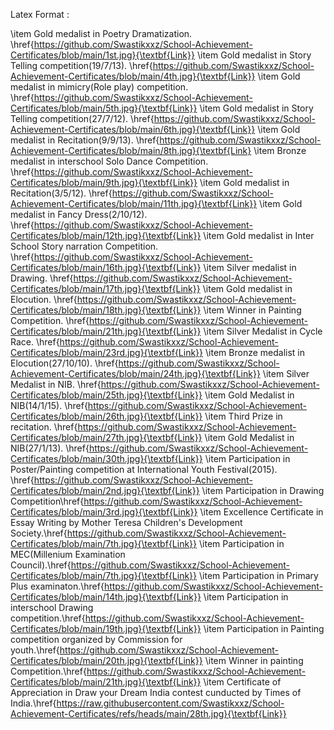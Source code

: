 Latex Format : 

\item Gold medalist in Poetry Dramatization. \href{https://github.com/Swastikxxz/School-Achievement-Certificates/blob/main/1st.jpg}{\textbf{Link}}
\item Gold medalist in Story Telling competition(19/7/13). \href{https://github.com/Swastikxxz/School-Achievement-Certificates/blob/main/4th.jpg}{\textbf{Link}}
\item Gold medalist in mimicry(Role play) competition. \href{https://github.com/Swastikxxz/School-Achievement-Certificates/blob/main/5th.jpg}{\textbf{Link}}
\item Gold medalist in Story Telling competition(27/7/12). \href{https://github.com/Swastikxxz/School-Achievement-Certificates/blob/main/6th.jpg}{\textbf{Link}}
\item Gold medalist in Recitation(9/9/13). \href{https://github.com/Swastikxxz/School-Achievement-Certificates/blob/main/8th.jpg}{\textbf{Link}
\item Bronze medalist in interschool Solo Dance Competition. \href{https://github.com/Swastikxxz/School-Achievement-Certificates/blob/main/9th.jpg}{\textbf{Link}}
\item Gold medalist in Recitation(3/5/12). \href{https://github.com/Swastikxxz/School-Achievement-Certificates/blob/main/11th.jpg}{\textbf{Link}}
\item Gold medalist in Fancy Dress(2/10/12). \href{https://github.com/Swastikxxz/School-Achievement-Certificates/blob/main/12th.jpg}{\textbf{Link}}
\item Gold medalist in Inter School Story narration Competition. \href{https://github.com/Swastikxxz/School-Achievement-Certificates/blob/main/16th.jpg}{\textbf{Link}}
 \item Silver medalist in Drawing. \href{https://github.com/Swastikxxz/School-Achievement-Certificates/blob/main/17th.jpg}{\textbf{Link}}
 \item Gold medalist in Elocution. \href{https://github.com/Swastikxxz/School-Achievement-Certificates/blob/main/18th.jpg}{\textbf{Link}}
\item Winner in Painting Competition. \href{https://github.com/Swastikxxz/School-Achievement-Certificates/blob/main/21th.jpg}{\textbf{Link}}
\item Silver Medalist in Cycle Race. \href{https://github.com/Swastikxxz/School-Achievement-Certificates/blob/main/23rd.jpg}{\textbf{Link}}
\item Bronze medalist in Elocution(27/10/10). \href{https://github.com/Swastikxxz/School-Achievement-Certificates/blob/main/24th.jpg}{\textbf{Link}}
\item Silver Medalist in NIB. \href{https://github.com/Swastikxxz/School-Achievement-Certificates/blob/main/25th.jpg}{\textbf{Link}}
\item Gold Medalist in NIB(14/1/15). \href{https://github.com/Swastikxxz/School-Achievement-Certificates/blob/main/26th.jpg}{\textbf{Link}}
\item Third Prize in recitation. \href{https://github.com/Swastikxxz/School-Achievement-Certificates/blob/main/27th.jpg}{\textbf{Link}}
 \item Gold Medalist in NIB(27/1/13). \href{https://github.com/Swastikxxz/School-Achievement-Certificates/blob/main/30th.jpg}{\textbf{Link}}
\item Participation in Poster/Painting competition at International Youth Festival(2015). \href{https://github.com/Swastikxxz/School-Achievement-Certificates/blob/main/2nd.jpg}{\textbf{Link}}
\item Participation in Drawing Competition\href{https://github.com/Swastikxxz/School-Achievement-Certificates/blob/main/3rd.jpg}{\textbf{Link}}
\item Excellence Certificate in Essay Writing by Mother Teresa Children's Development Society.\href{https://github.com/Swastikxxz/School-Achievement-Certificates/blob/main/7th.jpg}{\textbf{Link}}
\item Participation in MEC(Millenium Examination Council).\href{https://github.com/Swastikxxz/School-Achievement-Certificates/blob/main/7th.jpg}{\textbf{Link}}
 \item Participation in Primary Plus examinaton.\href{https://github.com/Swastikxxz/School-Achievement-Certificates/blob/main/14th.jpg}{\textbf{Link}}
\item Participation in interschool Drawing competition.\href{https://github.com/Swastikxxz/School-Achievement-Certificates/blob/main/19th.jpg}{\textbf{Link}}
 \item Participation in Painting competition organized by Commission for  youth.\href{https://github.com/Swastikxxz/School-Achievement-Certificates/blob/main/20th.jpg}{\textbf{Link}}
\item Winner in painting Competition.\href{https://github.com/Swastikxxz/School-Achievement-Certificates/blob/main/21th.jpg}{\textbf{Link}}
\item Certificate of Appreciation in Draw your Dream India contest cunducted by Times of India.\href{https://raw.githubusercontent.com/Swastikxxz/School-Achievement-Certificates/refs/heads/main/28th.jpg}{\textbf{Link}}
